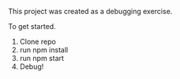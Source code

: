 This project was created as a debugging exercise.

To get started.

1.  Clone repo
2.  run npm install
3.  run npm start
4.  Debug!
